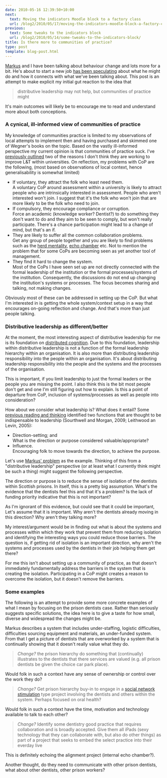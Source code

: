 ```yaml
---
date: 2010-05-16 12:39:50+10:00
next:
  text: Moving the indicators Moodle block to a factory class
  url: /blog2/2010/05/17/moving-the-indicators-moodle-block-a-factory-class/
previous:
  text: Some tweaks to the indicators block
  url: /blog2/2010/05/14/some-tweaks-to-the-indicators-block/
title: Is there more to communities of practice?
type: post
template: blog-post.html
---
```

[Markus](http://mathehu.wordpress.com/) and I have been talking about behaviour change and lots more for a bit. He's about to start a new job [has been speculating](http://mathehu.wordpress.com/2010/05/13/taking-moodle-into-prison-dentistry/) about what he might do and how it connects with what we've been talking about. This post is an attempt to make explicit my initial gut reaction to the idea that

> distributive leadership may not help, but communities of practice might

It's main outcomes will likely be to encourage me to read and understand more about both conceptions.

### A cynical, ill-informed view of communities of practice

My knowledge of communities practice is limited to my observations of local attempts to implement then and having purchased and skimmed one of Wegner's books on the topic. Based on the vastly ill-informed perspective my current opinion is that communities of practice suck. I've [previously outlined](/blog2/2010/03/14/improving-lt-at-universities-the-emperor-has-no-clothes/#cop) two of the reasons I don't think they are working to improve L&T within universities. On reflection, my problems with CoP are the following, (most based on observations of local context, hence generalisability is somewhat limited)

- If voluntary, they attract the folk who least need them.  
    A voluntary CoP around assessment within a university is likely to attract people who are intrinsically interested in assessment. People who aren't interested won't join. I suggest that it's the folk who won't join that are more likely to be the folk who need to join.
- If compulsory, they encourage compliance or corruption.  
    Force an academic (knowledge worker? Dentist?) to do something they don't want to do and they aim to be seen to comply, but won't really participate. There's a chance participation might lead to a change of mind, but that's an if.
- They are likely to suffer all the common collaboration problems.  
    Get any group of people together and you are likely to find problems such as the [herd mentality](http://en.wikipedia.org/wiki/Herd_mentality), [echo chamber](http://en.wikipedia.org/wiki/Echo_chamber_%28media%29) etc. Not to mention the problem that for some CoPs are becoming seen as yet another tool of management.
- They find it hard to change the system.  
    Most of the CoPs I have seen set up are not directly connected with the formal leadership of the institution or the formal processes/systems of the institution. Consequently, the discussions do not end up changing the institution's systems or processes. The focus becomes sharing and talking, not making changes.

Obviously most of these can be addressed in setting up the CoP. But what I'm interested in is getting the whole system/context setup in a way that encourages on-going reflection and change. And that's more than just people talking.

### Distributive leadership as different/better

At the moment, the most interesting aspect of distributive leadership for me is its foundation on [distributed cognition](http://www.learning-theories.com/distributed-cognition-dcog.html). Due to this foundation, leadership within distributive leadership is not a function of the formal leadership hierarchy within an organisation. It is also more than distributing leadership responsibility into the people within an organisation. It's about distributing leadership responsibility into the people and the systems and the processes of the organisation.

This is important, if you limit leadership to just the formal leaders or the people you are missing the point. I also think this is the bit most people don't get and one I'm still figuring out how to explain. Is this a point of departure from CoP, inclusion of systems/processes as well as people into consideration?

How about we consider what leadership is? What does it entail? Some [previous reading and thinking](/blog2/2010/04/29/the-alignment-project-as-leadership/) identified two functions that are thought to be indispensable to leadership (Sourthwell and Morgan, 2009; Leithwood an Levin, 2005):

- Direction-setting; and  
    What is the direction or purpose considered valuable/appropriate?
- Influence.  
    Encouraging folk to move towards the direction, to achieve the purpose.

Let's use [Markus' problem](http://mathehu.wordpress.com/2010/05/13/taking-moodle-into-prison-dentistry/) as the example. Thinking of this from a "distributive leadership" perspective (or at least what I currently think might be such a thing) might suggest the following perspective.

The direction or purpose is to reduce the sense of isolation of the dentists within Scottish prisons. In itself, this is a pretty big assumption. What's the evidence that the dentists feel this and that it's a problem? Is the lack of funding priority indicative that this is not important?

As I'm ignorant of this evidence, but could see that it could be important, Let's assume that it is important. Why aren't the dentists already moving in this direction? Why aren't they talking more?

My interest/argument would be in finding out what is about the systems and processes within which they work that prevent them from reducing isolation and identifying the interesting ways you could reduce those barriers. The question is, if getting rid of isolation is an important direction, why aren't the systems and processes used by the dentists in their job helping them get there?

For me this isn't about setting up a community of practice, as that doesn't immediately fundamentally address the barriers in the system that is creating the isolation. Participating in a CoP might creates a reason to overcome the isolation, but it doesn't remove the barriers.

### Some examples

The following is an attempt to provide some more concrete examples of what I mean by focusing on the prison dentists case. Rather than seriously suggests specific solutions, the idea here is to give a taste for how small, diverse and widespread the changes might be.

Markus describes a system that includes under-staffing, logistic difficulties, difficulties sourcing equipment and materials, an under-funded system. From that I get a picture of dentists that are overworked by a system that is continually showing that it doesn't really value what they do.

> _Change?_ the prison hierarchy do something that (continually) illustrates to the dentists that there services are valued (e.g. all prison dentists be given the choice car park place).

Would folk in such a context have any sense of ownership or control over the work they do?

> _Change?_ Get prison hierarchy buy-in to engage in a [social network stimulation](http://www.cognitive-edge.com/method.php?mid=43) type project involving the dentists and others within the system. Perhaps focused on oral health?

Would folk in such a context have the time, motivation and technology available to talk to each other?

> _Change?_ Identify some dentistry good practice that requires collaboration and is broadly accepted. Give them all iPads (sexy technology that they can collaborate with, but also do other things) as part of a project that seeks to embed the select practice into their everday live

This is definitely echoing the alignment project (internal echo chamber?).

Another thought, do they need to communicate with other prison dentists, what about other dentists, other prison workers?
